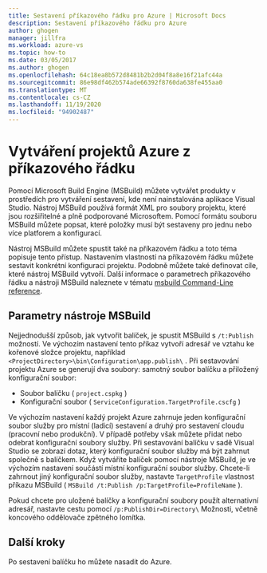 ```yaml
---
title: Sestavení příkazového řádku pro Azure | Microsoft Docs
description: Sestavení příkazového řádku pro Azure
author: ghogen
manager: jillfra
ms.workload: azure-vs
ms.topic: how-to
ms.date: 03/05/2017
ms.author: ghogen
ms.openlocfilehash: 64c18ea8b572d8481b2b2d04f8a8e16f21afc44a
ms.sourcegitcommit: 86e98df462b574ade66392f8760da638fe455aa0
ms.translationtype: MT
ms.contentlocale: cs-CZ
ms.lasthandoff: 11/19/2020
ms.locfileid: "94902487"
---
```

# <a name="building-azure-projects-from-the-command-line"></a>Vytváření projektů Azure z příkazového řádku
Pomocí Microsoft Build Engine (MSBuild) můžete vytvářet produkty v prostředích pro vytváření sestavení, kde není nainstalována aplikace Visual Studio. Nástroj MSBuild používá formát XML pro soubory projektu, které jsou rozšiřitelné a plně podporované Microsoftem. Pomocí formátu souboru MSBuild můžete popsat, které položky musí být sestaveny pro jednu nebo více platforem a konfigurací.

Nástroj MSBuild můžete spustit také na příkazovém řádku a toto téma popisuje tento přístup. Nastavením vlastností na příkazovém řádku můžete sestavit konkrétní konfiguraci projektu. Podobně můžete také definovat cíle, které nástroj MSBuild vytvoří. Další informace o parametrech příkazového řádku a nástroji MSBuild naleznete v tématu [msbuild Command-Line reference](../msbuild/msbuild-command-line-reference.md).

## <a name="msbuild-parameters"></a>Parametry nástroje MSBuild
Nejjednodušší způsob, jak vytvořit balíček, je spustit MSBuild s `/t:Publish` možností. Ve výchozím nastavení tento příkaz vytvoří adresář ve vztahu ke kořenové složce projektu, například `<ProjectDirectory>\bin\Configuration\app.publish\` . Při sestavování projektu Azure se generují dva soubory: samotný soubor balíčku a přiložený konfigurační soubor:

* Soubor balíčku ( `project.cspkg` )
* Konfigurační soubor ( `ServiceConfiguration.TargetProfile.cscfg` )

Ve výchozím nastavení každý projekt Azure zahrnuje jeden konfigurační soubor služby pro místní (ladicí) sestavení a druhý pro sestavení cloudu (pracovní nebo produkční). V případě potřeby však můžete přidat nebo odebrat konfigurační soubory služby. Při sestavování balíčku v sadě Visual Studio se zobrazí dotaz, který konfigurační soubor služby má být zahrnut společně s balíčkem. Když vytváříte balíček pomocí nástroje MSBuild, je ve výchozím nastavení součástí místní konfigurační soubor služby. Chcete-li zahrnout jiný konfigurační soubor služby, nastavte `TargetProfile` vlastnost příkazu MSBuild ( `MSBuild /t:Publish /p:TargetProfile=ProfileName` ).

Pokud chcete pro uložené balíčky a konfigurační soubory použít alternativní adresář, nastavte cestu pomocí `/p:PublishDir=Directory\` Možnosti, včetně koncového oddělovače zpětného lomítka.

## <a name="next-steps"></a>Další kroky
Po sestavení balíčku ho můžete nasadit do Azure.
